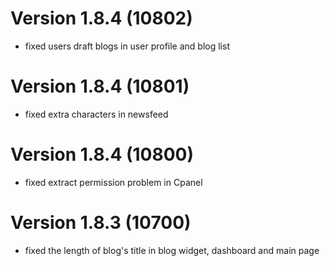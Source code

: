 # Version 1.8.4 (10802)
- fixed users draft blogs in user profile and blog list

# Version 1.8.4 (10801)
- fixed extra characters in newsfeed

# Version 1.8.4 (10800)
- fixed extract permission problem in Cpanel

# Version 1.8.3 (10700)
- fixed the length of blog's title in blog widget, dashboard and main page

